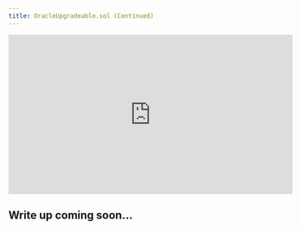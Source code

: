 ```yaml
---
title: OracleUpgradeable.sol (Continued)
---
```


<iframe width="560" height="315" src="https://youtu.be/CLMi8WW6SDg" title="YouTube video player" frameborder="0" allow="accelerometer; autoplay; clipboard-write; encrypted-media; gyroscope; picture-in-picture; web-share" allowfullscreen></iframe>

## Write up coming soon...
